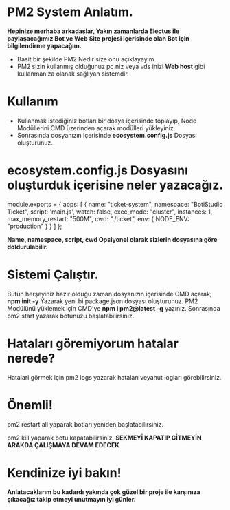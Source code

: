 # PM2 System Anlatım.

**Hepinize merhaba arkadaşlar, Yakın zamanlarda Electus ile paylaşacağımız Bot ve Web Site projesi içerisinde olan Bot için bilgilendirme yapacağım.**

* Basit bir şekilde PM2 Nedir size onu açıklayayım.
* PM2 sizin kullanmış olduğunuz pc niz veya vds inizi **Web host** gibi kullanmanıza olanak sağlıyan sistemdir.

# Kullanım

* Kullanmak istediğiniz botları bir dosya içerisinde toplayıp, Node Modüllerini CMD üzerinden açarak modülleri yükleyiniz.
* Sonrasında dosyanızın içerisinde **ecosystem.config.js** Dosyası oluşturunuz.

# ecosystem.config.js Dosyasını oluşturduk içerisine neler yazacağız.

module.exports = {
    apps: [
      {
        name: "ticket-system",
        namespace: "BotiStudio Ticket",
        script: 'main.js',
        watch: false,
        exec_mode: "cluster",
        instances: 1,
        max_memory_restart: "500M",
        cwd: "./ticket",
        env: {
          NODE_ENV: "production"
        }
      }
    ]
};

**Name, namespace, script, cwd Opsiyonel olarak sizlerin dosyasına göre doldurulabilir.**

# Sistemi Çalıştır.

Bütün herşeyiniz hazır olduğu zaman dosyanızın içerisinde CMD açarak;
**npm init -y** Yazarak yeni bi package.json dosyası oluşturunuz.
PM2 Modülünü yüklemek için CMD'ye **npm i pm2@latest -g** yazınız.
Sonrasında pm2 start yazarak botunuzu başlatabilirsiniz.

# Hataları göremiyorum hatalar nerede?

Hatalari görmek için pm2 logs yazarak hataları veyahut logları görebilirsiniz.

# Önemli!

pm2 restart all yaparak botları yeniden başlatabilirsiniz.

pm2 kill yaparak botu kapatabilirsiniz, **SEKMEYİ KAPATIP GİTMEYİN ARAKDA ÇALIŞMAYA DEVAM EDECEK**

# Kendinize iyi bakın!

**Anlatacaklarım bu kadardı yakında çok güzel bir proje ile karşınıza çıkacağız takip etmeyi unutmayın iyi günler.**
